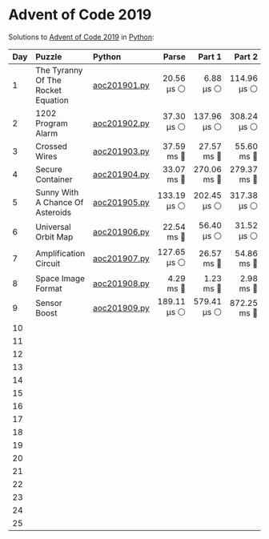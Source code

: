 # Advent of Code 2019

Solutions to [Advent of Code 2019](https://adventofcode.com/2019/) in [Python](https://www.python.org/):

| Day  | Puzzle                             | Python                                                             |       Parse |      Part 1 |      Part 2 |       Total |
| :--- | :--------------------------------- | :----------------------------------------------------------------- | ----------: | ----------: | ----------: | ----------: |
| 1    | The Tyranny Of The Rocket Equation | [aoc201901.py](01_the_tyranny_of_the_rocket_equation/aoc201901.py) |  20.56 μs ⚪️ |   6.88 μs ⚪️ | 114.96 μs ⚪️ | 142.40 μs ⚪️ |
| 2    | 1202 Program Alarm                 | [aoc201902.py](02_1202_program_alarm/aoc201902.py)                 |  37.30 μs ⚪️ | 137.96 μs ⚪️ | 308.24 μs ⚪️ | 483.50 μs ⚪️ |
| 3    | Crossed Wires                      | [aoc201903.py](03_crossed_wires/aoc201903.py)                      |  37.59 ms 🔵 |  27.57 ms 🔵 |  55.60 ms 🔵 | 120.76 ms 🔵 |
| 4    | Secure Container                   | [aoc201904.py](04_secure_container/aoc201904.py)                   |  33.07 ms 🔵 | 270.06 ms 🔵 | 279.37 ms 🔵 | 582.50 ms 🔵 |
| 5    | Sunny With A Chance Of Asteroids   | [aoc201905.py](05_sunny_with_a_chance_of_asteroids/aoc201905.py)   | 133.19 μs ⚪️ | 202.45 μs ⚪️ | 317.38 μs ⚪️ | 653.01 μs ⚪️ |
| 6    | Universal Orbit Map                | [aoc201906.py](06_universal_orbit_map/aoc201906.py)                |  22.54 ms 🔵 |  56.40 μs ⚪️ |  31.52 μs ⚪️ |  22.63 ms 🔵 |
| 7    | Amplification Circuit              | [aoc201907.py](07_amplification_circuit/aoc201907.py)              | 127.65 μs ⚪️ |  26.57 ms 🔵 |  54.86 ms 🔵 |  81.56 ms 🔵 |
| 8    | Space Image Format                 | [aoc201908.py](08_space_image_format/aoc201908.py)                 |   4.29 ms 🔵 |   1.23 ms 🔵 |   2.98 ms 🔵 |   8.50 ms 🔵 |
| 9    | Sensor Boost                       | [aoc201909.py](09_sensor_boost/aoc201909.py)                       | 189.11 μs ⚪️ | 579.41 μs ⚪️ | 872.25 ms 🔵 | 873.02 ms 🔵 |
| 10   |                                    |                                                                    |             |             |             |             |
| 11   |                                    |                                                                    |             |             |             |             |
| 12   |                                    |                                                                    |             |             |             |             |
| 13   |                                    |                                                                    |             |             |             |             |
| 14   |                                    |                                                                    |             |             |             |             |
| 15   |                                    |                                                                    |             |             |             |             |
| 16   |                                    |                                                                    |             |             |             |             |
| 17   |                                    |                                                                    |             |             |             |             |
| 18   |                                    |                                                                    |             |             |             |             |
| 19   |                                    |                                                                    |             |             |             |             |
| 20   |                                    |                                                                    |             |             |             |             |
| 21   |                                    |                                                                    |             |             |             |             |
| 22   |                                    |                                                                    |             |             |             |             |
| 23   |                                    |                                                                    |             |             |             |             |
| 24   |                                    |                                                                    |             |             |             |             |
| 25   |                                    |                                                                    |             |             |             |             |
